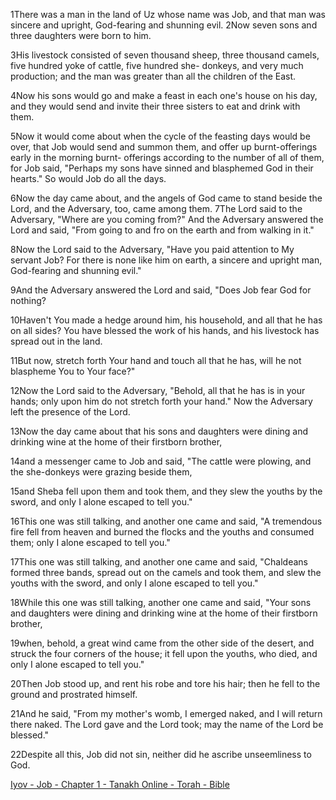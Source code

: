 
1There was a man in the land of Uz whose name was Job, and that man was sincere and upright, God-fearing and shunning evil.
2Now seven sons and three daughters were born to him.

3His livestock consisted of seven thousand sheep, three thousand camels, five hundred yoke of cattle, five hundred she- donkeys, and very much production; and the man was greater than all the children of the East.

4Now his sons would go and make a feast in each one's house on his day, and they would send and invite their three sisters to eat and drink with them.

5Now it would come about when the cycle of the feasting days would be over, that Job would send and summon them, and offer up burnt-offerings early in the morning burnt- offerings according to the number of all of them, for Job said, "Perhaps my sons have sinned and blasphemed God in their hearts." So would Job do all the days.

6Now the day came about, and the angels of God came to stand beside the Lord, and the Adversary, too, came among them.
7The Lord said to the Adversary, "Where are you coming from?" And the Adversary answered the Lord and said, "From going to and fro on the earth and from walking in it."

8Now the Lord said to the Adversary, "Have you paid attention to My servant Job? For there is none like him on earth, a sincere and upright man, God-fearing and shunning evil."

9And the Adversary answered the Lord and said, "Does Job fear God for nothing?

10Haven't You made a hedge around him, his household, and all that he has on all sides? You have blessed the work of his hands, and his livestock has spread out in the land.

11But now, stretch forth Your hand and touch all that he has, will he not blaspheme You to Your face?"

12Now the Lord said to the Adversary, "Behold, all that he has is in your hands; only upon him do not stretch forth your hand." Now the Adversary left the presence of the Lord.

13Now the day came about that his sons and daughters were dining and drinking wine at the home of their firstborn brother,

14and a messenger came to Job and said, "The cattle were plowing, and the she-donkeys were grazing beside them,

15and Sheba fell upon them and took them, and they slew the youths by the sword, and only I alone escaped to tell you."

16This one was still talking, and another one came and said, "A tremendous fire fell from heaven and burned the flocks and the youths and consumed them; only I alone escaped to tell you."

17This one was still talking, and another one came and said, "Chaldeans formed three bands, spread out on the camels and took them, and slew the youths with the sword, and only I alone escaped to tell you."

18While this one was still talking, another one came and said, "Your sons and daughters were dining and drinking wine at the home of their firstborn brother,

19when, behold, a great wind came from the other side of the desert, and struck the four corners of the house; it fell upon the youths, who died, and only I alone escaped to tell you."

20Then Job stood up, and rent his robe and tore his hair; then he fell to the ground and prostrated himself.

21And he said, "From my mother's womb, I emerged naked, and I will return there naked. The Lord gave and the Lord took; may the name of the Lord be blessed."

22Despite all this, Job did not sin, neither did he ascribe unseemliness to God.

[Iyov - Job - Chapter 1 - Tanakh Online - Torah - Bible](http://www.chabad.org/library/bible_cdo/aid/16403#lt=primary)
